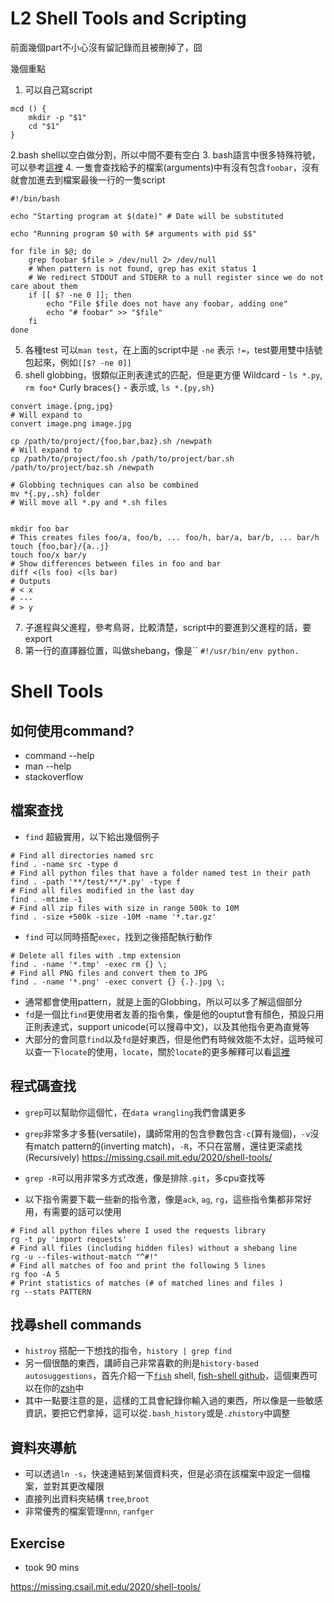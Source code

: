 # L2 Shell Tools and Scripting 
前面幾個part不小心沒有留記錄而且被刪掉了，囧

幾個重點

1. 可以自己寫script
```
mcd () {
    mkdir -p "$1"
    cd "$1"
}

```
2.bash shell以空白做分割，所以中間不要有空白
3. bash語言中很多特殊符號，可以參考[這裡](https://www.tldp.org/LDP/abs/html/special-chars.html)
4. 一隻會查找給予的檔案(arguments)中有沒有包含`foobar`，沒有就會加進去到檔案最後一行的一隻script
```
#!/bin/bash

echo "Starting program at $(date)" # Date will be substituted

echo "Running program $0 with $# arguments with pid $$"

for file in $@; do
    grep foobar $file > /dev/null 2> /dev/null
    # When pattern is not found, grep has exit status 1
    # We redirect STDOUT and STDERR to a null register since we do not care about them
    if [[ $? -ne 0 ]]; then
        echo "File $file does not have any foobar, adding one"
        echo "# foobar" >> "$file"
    fi
done
```
5. 各種test 可以`man test`，在上面的script中是 `-ne` 表示 `!=`，test要用雙中括號包起來，例如`[[$? -ne 0]]`
6. shell globbing，很類似正則表達式的匹配，但是更方便
   Wildcard - `ls *.py`, `rm foo*`
   Curly braces`{}` - 表示或, `ls *.{py,sh}`

```
convert image.{png,jpg}
# Will expand to
convert image.png image.jpg

cp /path/to/project/{foo,bar,baz}.sh /newpath
# Will expand to
cp /path/to/project/foo.sh /path/to/project/bar.sh /path/to/project/baz.sh /newpath

# Globbing techniques can also be combined
mv *{.py,.sh} folder
# Will move all *.py and *.sh files


mkdir foo bar
# This creates files foo/a, foo/b, ... foo/h, bar/a, bar/b, ... bar/h
touch {foo,bar}/{a..j}
touch foo/x bar/y
# Show differences between files in foo and bar
diff <(ls foo) <(ls bar)
# Outputs
# < x
# ---
# > y

```
7. 子進程與父進程，參考鳥哥，比較清楚，script中的要進到父進程的話，要export
8. 第一行的直譯器位置，叫做shebang，像是``
`#!/usr/bin/env python.`

# Shell Tools
## 如何使用command?
  * command --help
  * man --help
  * stackoverflow
## 檔案查找
* `find` 超級實用，以下給出幾個例子
```
# Find all directories named src
find . -name src -type d
# Find all python files that have a folder named test in their path
find . -path '**/test/**/*.py' -type f
# Find all files modified in the last day
find . -mtime -1
# Find all zip files with size in range 500k to 10M
find . -size +500k -size -10M -name '*.tar.gz'

```

* `find` 可以同時搭配`exec`，找到之後搭配執行動作

```
# Delete all files with .tmp extension
find . -name '*.tmp' -exec rm {} \;
# Find all PNG files and convert them to JPG
find . -name '*.png' -exec convert {} {.}.jpg \;

```

* 通常都會使用pattern，就是上面的Globbing，所以可以多了解這個部分
* `fd`是一個比`find`更使用者友善的指令集，像是他的ouptut會有顏色，預設只用正則表達式，support unicode(可以搜尋中文)，以及其他指令更為直覺等
* 大部分的會同意`find`以及`fd`是好東西，但是他們有時候效能不太好，這時候可以查一下`locate`的使用，`locate`，關於`locate`的更多解釋可以看[這裡](https://unix.stackexchange.com/questions/60205/locate-vs-find-usage-pros-and-cons-of-each-other)

## 程式碼查找
* `grep`可以幫助你這個忙，在`data wrangling`我們會講更多

* `grep`非常多才多藝(versatile)，講師常用的包含參數包含`-c`(算有幾個)，`-v`沒有match pattern的(inverting match)，`-R`，不只在當層，還往更深處找(Recursively)
https://missing.csail.mit.edu/2020/shell-tools/

* `grep -R`可以用非常多方式改進，像是排除`.git`，多cpu查找等

* 以下指令需要下載一些新的指令激，像是`ack`, `ag`, `rg`，這些指令集都非常好用，有需要的話可以使用
```
# Find all python files where I used the requests library
rg -t py 'import requests'
# Find all files (including hidden files) without a shebang line
rg -u --files-without-match "^#!"
# Find all matches of foo and print the following 5 lines
rg foo -A 5
# Print statistics of matches (# of matched lines and files )
rg --stats PATTERN
```


## 找尋shell commands
* `histroy`
搭配一下想找的指令，`history | grep find`
* 另一個很酷的東西，講師自己非常喜歡的則是`history-based autosuggestions`，首先介紹一下[`fish`](https://fishshell.com/) shell, [fish-shell github](https://github.com/fish-shell/fish-shell)，這個東西可以在你的[zsh](https://asciinema.org/a/37390)中
* 其中一點要注意的是，這樣的工具會紀錄你輸入過的東西，所以像是一些敏感資訊，要把它們拿掉，這可以從`.bash_history`或是`.zhistory`中調整


## 資料夾導航
* 可以透過`ln -s`，快速連結到某個資料夾，但是必須在該檔案中設定一個檔案，並對其更改權限
* 直接列出資料夾結構 `tree`,`broot`
* 非常優秀的檔案管理`nnn`, `ranfger`

## Exercise
* took 90 mins

https://missing.csail.mit.edu/2020/shell-tools/